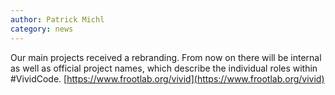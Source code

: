 ```yaml
---
author: Patrick Michl
category: news
---
```


Our main projects received a rebranding. From now on there will be internal
as well as official project names, which describe the individual roles within
#VividCode. [https://www.frootlab.org/vivid](https://www.frootlab.org/vivid)
